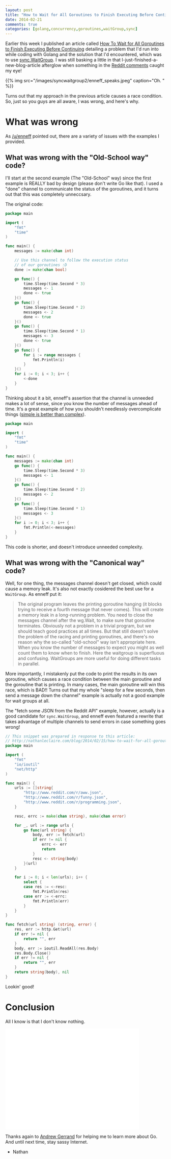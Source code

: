 ```yaml
---
layout: post
title: "How to Wait for All Goroutines to Finish Executing Before Continuing, Part Two:  Fixing My Oops"
date: 2014-02-21
comments: true
categories: [golang,concurrency,goroutines,waitGroup,sync]
---
```


Earlier this week I published an article called [How To Wait for All Goroutines to Finish Executing Before Continuing](http://nathanleclaire.com/blog/2014/02/15/how-to-wait-for-all-goroutines-to-finish-executing-before-continuing/) detailing a problem that I'd run into while coding with Golang and the solution that I'd encountered, which was to use [sync.WaitGroup](http://golang.org/pkg/sync/#WaitGroup).  I was still basking a little in that I-just-finished-a-new-blog-article afterglow when something in the [Reddit comments](http://www.reddit.com/r/golang/comments/1y3spq/how_to_wait_for_all_goroutines_to_finish/) caught my eye!

{{% img src="/images/syncwaitgroup2/enneff_speaks.jpeg" caption="Oh. " %}}

Turns out that my approach in the previous article causes a race condition.  So, just so you guys are all aware, I was wrong, and here's why.

# What was wrong

As [/u/enneff](http://reddit.com/u/enneff) pointed out, there are a variety of issues with the examples I provided.

## What was wrong with the "Old-School way" code?

I'll start at the second example (The "Old-School" way) since the first example is REALLY bad by design (please don't write Go like that).  I used a "done" channel to communicate the status of the goroutines, and it turns out that this was completely unneccsary.

The original code:

```go
package main

import (
    "fmt"
    "time"
)

func main() {
    messages := make(chan int)

    // Use this channel to follow the execution status
    // of our goroutines :D
    done := make(chan bool)

    go func() {
        time.Sleep(time.Second * 3)
        messages <- 1
        done <- true
    }()
    go func() {
        time.Sleep(time.Second * 2)
        messages <- 2
        done <- true
    }() 
    go func() {
        time.Sleep(time.Second * 1)
        messages <- 3
        done <- true
    }()
    go func() {
        for i := range messages {
            fmt.Println(i)
        }
    }()
    for i := 0; i < 3; i++ {
        <-done
    }
}
```

Thinking about it a bit, enneff's assertion that the channel is unneeded makes a lot of sense, since you know the number of messages ahead of time.  It's a great example of how you shouldn't needlessly overcomplicate things ([simple is better than complex](http://legacy.python.org/dev/peps/pep-0020/)).

```go
package main

import (
	"fmt"
	"time"
)

func main() {
	messages := make(chan int)
	go func() {
		time.Sleep(time.Second * 3)
		messages <- 1
	}()
	go func() {
		time.Sleep(time.Second * 2)
		messages <- 2
	}()
	go func() {
		time.Sleep(time.Second * 1)
		messages <- 3
	}()
	for i := 0; i < 3; i++ {
		fmt.Println(<-messages)
	}
}
```

This code is shorter, and doesn't introduce unneeded complexity.

## What was wrong with the "Canonical way" code?

Well, for one thing, the messages channel doesn't get closed, which could cause a memory leak.  It's also not exactly cosidered the best use for a `WaitGroup`.  As enneff put it:

> The original program leaves the printing goroutine hanging (it blocks trying to receive a fourth message that never comes). This will create a memory leak in a long-running problem. You need to close the messages channel after the wg.Wait, to make sure that goroutine terminates. Obviously not a problem in a trivial program, but we should teach good practices at all times. But that still doesn't solve the problem of the racing and printing goroutines, and there's no reason why the so-called "old-school" way isn't appropriate here. When you know the number of messages to expect you might as well count them to know when to finish. Here the waitgroup is superfluous and confusing. WaitGroups are more useful for doing different tasks in parallel.

More importantly, I mistakenly put the code to print the results in its own goroutine, which causes a race condition between the main goroutine and the goroutine that is printing.  In many cases, the main goroutine will win this race, which is BAD!!  Turns out that my whole "sleep for a few seconds, then send a message down the channel" example is actually not a good example for wait groups at all.

The "fetch some JSON from the Reddit API" example, however, actually is a good candidate for `sync.WaitGroup`, and enneff even featured a rewrite that takes advantage of multiple channels to send errors in case something goes wrong!

```go
// This snippet was prepared in response to this article:
// http://nathanleclaire.com/blog/2014/02/15/how-to-wait-for-all-goroutines-to-finish-executing-before-continuing/
package main

import (
	"fmt"
	"io/ioutil"
	"net/http"
)

func main() {
	urls := []string{
		"http://www.reddit.com/r/aww.json",
		"http://www.reddit.com/r/funny.json",
		"http://www.reddit.com/r/programming.json",
	}

	resc, errc := make(chan string), make(chan error)

	for _, url := range urls {
		go func(url string) {
			body, err := fetch(url)
			if err != nil {
				errc <- err
				return
			}
			resc <- string(body)
		}(url)
	}

	for i := 0; i < len(urls); i++ {
		select {
		case res := <-resc:
			fmt.Println(res)
		case err := <-errc:
			fmt.Println(err)
		}
	}
}

func fetch(url string) (string, error) {
	res, err := http.Get(url)
	if err != nil {
		return "", err
	}
	body, err := ioutil.ReadAll(res.Body)
	res.Body.Close()
	if err != nil {
		return "", err
	}
	return string(body), nil
}
```

Lookin' good!

# Conclusion

All I know is that I don't know nothing.

<iframe width="420" height="315" src="//www.youtube.com/embed/5HtUnubXAO4" frameborder="0" allowfullscreen></iframe>

Thanks again to [Andrew Gerrand](https://twitter.com/enneff) for helping me to learn more about Go.  And until next time, stay sassy Internet.

- Nathan